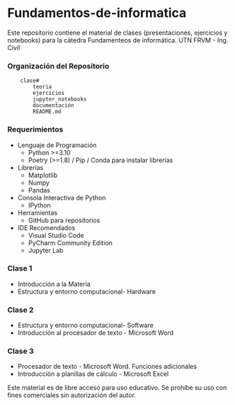 # Fundamentos-de-informatica

Este repositorio contiene el material de clases (presentaciones, ejercicios y notebooks) para la cátedra Fundamenteos de informática. UTN FRVM - Ing. Civíl


### Organización del Repositorio

``` 
    clase#
        teoria
        ejercicios
        jupyter_notebooks
        documentación
        README.md
```

### Requerimientos
* Lenguaje de Programación
    * Python >=3.10
    * Poetry (>=1.8) / Pip / Conda para instalar librerías
* Librerías
    * Matplotlib
    * Numpy
	* Pandas
* Consola Interactiva de Python 
    * IPython
* Herramientas
    * GitHub para repositorios
* IDE Recomendados 
    * Visual Studio Code
    * PyCharm Community Edition
    * Jupyter Lab  

### Clase 1 
* Introducción a la Materia
* Estructura y entorno computacional- Hardware 

### Clase 2 
* Estructura y entorno computacional- Software
* Introducción al procesador de texto - Microsoft Word

### Clase 3 
* Procesador de texto - Microsoft Word. Funciones adicionales
* Introducción a planillas de cálculo - Microsoft Excel




Este material es de libre acceso para uso educativo. Se prohíbe su uso con fines comerciales sin autorización del autor.
